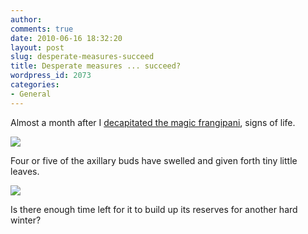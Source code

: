 ```yaml
---
author:
comments: true
date: 2010-06-16 18:32:20
layout: post
slug: desperate-measures-succeed
title: Desperate measures ... succeed?
wordpress_id: 2073
categories:
- General
---
```


Almost a month after I [decapitated the magic frangipani](http://jeremycherfas.net/2010/05/16/desperate-measures/), signs of life.

[![](/uploads/2010/06/NewLeaf1-659x1023.png)](/uploads/2010/06/NewLeaf1.png)

Four or five of the axillary buds have swelled and given forth tiny little leaves.

[![](/uploads/2010/06/NewLeaf2.png)](/uploads/2010/06/NewLeaf2.png)

Is there enough time left for it to build up its reserves for another hard winter?
